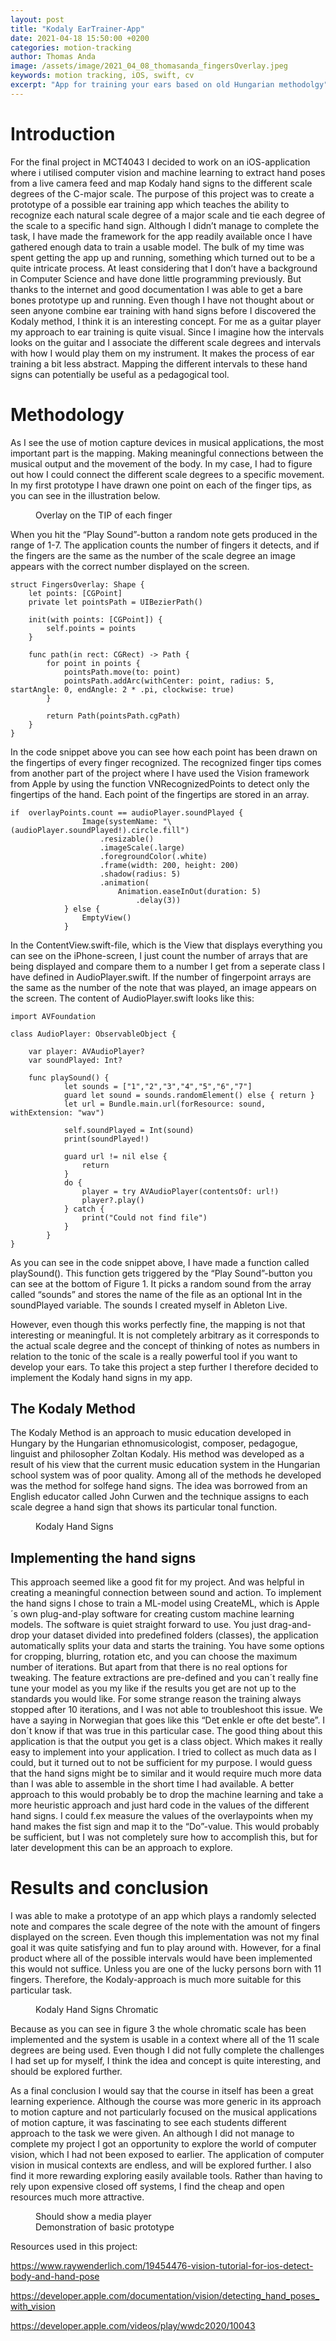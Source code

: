 ```yaml
---
layout: post
title: "Kodaly EarTrainer-App"
date: 2021-04-18 15:50:00 +0200
categories: motion-tracking
author: Thomas Anda
image: /assets/image/2021_04_08_thomasanda_fingersOverlay.jpeg
keywords: motion tracking, iOS, swift, cv
excerpt: "App for training your ears based on old Hungarian methodolgy"
---
```



Introduction
============

For the final project in MCT4043 I decided to work on an iOS-application
where i utilised computer vision and machine learning to extract hand
poses from a live camera feed and map Kodaly hand signs to the different
scale degrees of the C-major scale. The purpose of this project was to
create a prototype of a possible ear training app which teaches the
ability to recognize each natural scale degree of a major scale and tie
each degree of the scale to a specific hand sign. Although I didn’t
manage to complete the task, I have made the framework for the app
readily available once I have gathered enough data to train a usable
model. The bulk of my time was spent getting the app up and running,
something which turned out to be a quite intricate process. At least
considering that I don’t have a background in Computer Science and have
done little programming previously. But thanks to the internet and good
documentation I was able to get a bare bones prototype up and running.
Even though I have not thought about or seen anyone combine ear training
with hand signs before I discovered the Kodaly method, I think it is an
interesting concept. For me as a guitar player my approach to ear
training is quite visual. Since I imagine how the intervals looks on the
guitar and I associate the different scale degrees and intervals with
how I would play them on my instrument. It makes the process of ear
training a bit less abstract. Mapping the different intervals to these
hand signs can potentially be useful as a pedagogical tool.

Methodology
===========

As I see the use of motion capture devices in musical applications, the
most important part is the mapping. Making meaningful connections
between the musical output and the movement of the body. In my case, I
had to figure out how I could connect the different scale degrees to a
specific movement. In my first prototype I have drawn one point on each
of the finger tips, as you can see in the illustration below.
<figure style="float: auto">
   <img src="/assets/image/2021_04_08_thomasanda_fingersOverlay.jpeg" alt="" title="Fingers Overlay" width="auto"/> <figcaption>Overlay on the TIP of each finger</figcaption>
</figure>

When you hit the “Play Sound”-button a random note gets produced in the
range of 1-7. The application counts the number of fingers it detects,
and if the fingers are the same as the number of the scale degree an
image appears with the correct number displayed on the screen.

``` {.swift}
struct FingersOverlay: Shape {
    let points: [CGPoint]
    private let pointsPath = UIBezierPath()
    
    init(with points: [CGPoint]) {
        self.points = points
    }
    
    func path(in rect: CGRect) -> Path {
        for point in points {
            pointsPath.move(to: point)
            pointsPath.addArc(withCenter: point, radius: 5, startAngle: 0, endAngle: 2 * .pi, clockwise: true)
        }
        
        return Path(pointsPath.cgPath)
    }
}
```

In the code snippet above you can see how each point has been drawn on
the fingertips of every finger recognized. The recognized finger tips
comes from another part of the project where I have used the Vision
framework from Apple by using the function VNRecognizedPoints to detect
only the fingertips of the hand. Each point of the fingertips are stored
in an array.

``` {.swift}
if  overlayPoints.count == audioPlayer.soundPlayed {
                Image(systemName: "\(audioPlayer.soundPlayed!).circle.fill")
                    .resizable()
                    .imageScale(.large)
                    .foregroundColor(.white)
                    .frame(width: 200, height: 200)
                    .shadow(radius: 5)
                    .animation(
                        Animation.easeInOut(duration: 5)
                            .delay(3))
            } else {
                EmptyView()
            }
```

In the ContentView.swift-file, which is the View that displays
everything you can see on the iPhone-screen, I just count the number of
arrays that are being displayed and compare them to a number I get from
a seperate class I have defined in AudioPlayer.swift. If the number of
fingerpoint arrays are the same as the number of the note that was
played, an image appears on the screen. The content of AudioPlayer.swift
looks like this:

``` {.swift}
import AVFoundation

class AudioPlayer: ObservableObject {

    var player: AVAudioPlayer?
    var soundPlayed: Int?

    func playSound() {
            let sounds = ["1","2","3","4","5","6","7"]
            guard let sound = sounds.randomElement() else { return }
            let url = Bundle.main.url(forResource: sound, withExtension: "wav")
            
            self.soundPlayed = Int(sound)
            print(soundPlayed!)
        
            guard url != nil else {
                return
            }
            do {
                player = try AVAudioPlayer(contentsOf: url!)
                player?.play()
            } catch {
                print("Could not find file")
            }
        }
}
```

As you can see in the code snippet above, I have made a function called
playSound(). This function gets triggered by the “Play Sound”-button you
can see at the bottom of Figure 1. It picks a random sound from the
array called “sounds” and stores the name of the file as an optional Int
in the soundPlayed variable. The sounds I created myself in Ableton
Live.

However, even though this works perfectly fine, the mapping is not that
interesting or meaningful. It is not completely arbitrary as it
corresponds to the actual scale degree and the concept of thinking of
notes as numbers in relation to the tonic of the scale is a really
powerful tool if you want to develop your ears. To take this project a
step further I therefore decided to implement the Kodaly hand signs in
my app.

The Kodaly Method
-----------------

The Kodaly Method is an approach to music education developed in Hungary
by the Hungarian ethnomusicologist, composer, pedagogue, linguist and
philosopher Zoltan Kodaly. His method was developed as a result of his
view that the current music education system in the Hungarian school
system was of poor quality. Among all of the methods he developed was
the method for solfege hand signs. The idea was borrowed from an English
educator called John Curwen and the technique assigns to each scale
degree a hand sign that shows its particular tonal function.

<figure style="float: auto">
   <img src="/assets/image/2021_04_18_thomasanda_kodaly.jpeg" alt="" title="Kodaly Hand Signs" width="auto"/> <figcaption>Kodaly Hand Signs</figcaption>
</figure>

Implementing the hand signs
---------------------------

This approach seemed like a good fit for my project. And was helpful in
creating a meaningful connection between sound and action. To implement
the hand signs I chose to train a ML-model using CreateML, which is
Apple´s own plug-and-play software for creating custom machine learning
models. The software is quiet straight forward to use. You just
drag-and-drop your dataset divided into predefined folders (classes),
the application automatically splits your data and starts the training.
You have some options for cropping, blurring, rotation etc, and you can
choose the maximum number of iterations. But apart from that there is no
real options for tweaking. The feature extractions are pre-defined and
you can´t really fine tune your model as you my like if the results you
get are not up to the standards you would like. For some strange reason
the training always stopped after 10 iterations, and I was not able to
troubleshoot this issue. We have a saying in Norwegian that goes like
this “Det enkle er ofte det beste”. I don´t know if that was true in
this particular case. The good thing about this application is that the
output you get is a class object. Which makes it really easy to
implement into your application. I tried to collect as much data as I
could, but it turned out to not be sufficient for my purpose. I would
guess that the hand signs might be to similar and it would require much
more data than I was able to assemble in the short time I had available.
A better approach to this would probably be to drop the machine learning
and take a more heuristic approach and just hard code in the values of
the different hand signs. I could f.ex measure the values of the
overlaypoints when my hand makes the fist sign and map it to the
“Do”-value. This would probably be sufficient, but I was not completely
sure how to accomplish this, but for later development this can be an
approach to explore.

Results and conclusion
======================

I was able to make a prototype of an app which plays a randomly selected
note and compares the scale degree of the note with the amount of
fingers displayed on the screen. Even though this implementation was not
my final goal it was quite satisfying and fun to play around with.
However, for a final product where all of the possible intervals would
have been implemented this would not suffice. Unless you are one of the
lucky persons born with 11 fingers. Therefore, the Kodaly-approach is
much more suitable for this particular task.

<figure style="float: auto">
   <img src="/assets/image/2021_04_18_thomasanda_kodalyChromatic.jpeg" alt="" title="Kodaly Hand Signs" width="auto"/> <figcaption>Kodaly Hand Signs Chromatic</figcaption>
</figure>


Because as you can see in figure 3 the whole chromatic scale has been
implemented and the system is usable in a context where all of the 11
scale degrees are being used. Even though I did not fully complete the
challenges I had set up for myself, I think the idea and concept is
quite interesting, and should be explored further.

As a final conclusion I would say that the course in itself has been a
great learning experience. Although the course was more generic in its
approach to motion capture and not particularly focused on the musical
applications of motion capture, it was fascinating to see each students
different approach to the task we were given. An although I did not
manage to complete my project I got an opportunity to explore the world
of computer vision, which I had not been exposed to earlier. The
application of computer vision in musical contexts are endless, and will
be explored further. I also find it more rewarding exploring easily
available tools. Rather than having to rely upon expensive closed off
systems, I find the cheap and open resources much more attractive.

<figure style="float: none">
  <app>
    <source src="https://drive.google.com/uc?&id=1dEGuaeAYb7n5pUj6ffcwBWmoit9yBpYr" type="video/mp4">
    Should show a media player
  </audio>
  <figcaption>Demonstration of basic prototype</figcaption>
</figure>

Resources used in this project:

https://www.raywenderlich.com/19454476-vision-tutorial-for-ios-detect-body-and-hand-pose

https://developer.apple.com/documentation/vision/detecting_hand_poses_with_vision

https://developer.apple.com/videos/play/wwdc2020/10043
